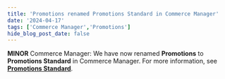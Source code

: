 ```yaml
---
title: 'Promotions renamed Promotions Standard in Commerce Manager'
date: '2024-04-17'
tags: ['Commerce Manager','Promotions']
hide_blog_post_date: false
---
```

**MINOR** Commerce Manager: We have now renamed **Promotions** to **Promotions Standard** in Commerce Manager. For more information, see **[Promotions Standard](https://elasticpath.dev/docs/commerce-cloud/promotions/promotions-cm/overview)**.
